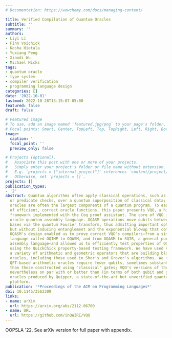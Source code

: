 ```yaml
---
# Documentation: https://wowchemy.com/docs/managing-content/

title: Verified Compilation of Quantum Oracles
subtitle: ''
summary: ''
authors:
- Liyi Li
- Finn Voichick
- Kesha Hietala
- Yuxiang Peng
- Xiaodi Wu
- Michael Hicks
tags:
- quantum oracle
- type system
- compiler verification
- programming language design
categories: []
date: '2022-10-01'
lastmod: 2022-10-28T13:15:07-05:00
featured: false
draft: false

# Featured image
# To use, add an image named `featured.jpg/png` to your page's folder.
# Focal points: Smart, Center, TopLeft, Top, TopRight, Left, Right, BottomLeft, Bottom, BottomRight.
image:
  caption: ''
  focal_point: ''
  preview_only: false

# Projects (optional).
#   Associate this post with one or more of your projects.
#   Simply enter your project's folder or file name without extension.
#   E.g. `projects = ["internal-project"]` references `content/project/deep-learning/index.md`.
#   Otherwise, set `projects = []`.
projects: []
publication_types:
- '2'
abstract: Quantum algorithms often apply classical operations, such as arithmetic
  or predicate checks, over a quantum superposition of classical data; these so-called
  oracles are often the largest components of a quantum program. To ease the construction
  of efficient, correct oracle functions, this paper presents VQO, a high-assurance
  framework implemented with the Coq proof assistant. The core of VQO is OQASM, the
  oracle quantum assembly language. OQASM operations move qubits between two different
  bases via the quantum Fourier transform, thus admitting important optimizations,
  but without inducing entanglement and the exponential blowup that comes with it.
  OQASM's design enabled us to prove correct VQO's compilers—from a simple imperative
  language called OQIMP to OQASM, and from OQASM to SQIR, a general-purpose quantum
  assembly language—and allowed us to efficiently test properties of OQASM programs
  using the QuickChick property-based testing framework. We have used VQO to implement
  a variety of arithmetic and geometric operators that are building blocks for important
  oracles, including those used in Shor's and Grover's algorithms. We found that VQO's
  QFT-based arithmetic oracles require fewer qubits, sometimes substantially fewer,
  than those constructed using "classical" gates; VQO's versions of the latter were
  nevertheless on par with or better than (in terms of both qubit and gate counts)
  oracles produced by Quipper, a state-of-the-art but unverified quantum programming
  platform.
publication: '*Proceedings of the ACM on Programming Languages*'
doi: 10.1145/3563309
links:
- name: arXiv
  url: https://arxiv.org/abs/2112.06700
- name: URL
  url: https://github.com/inQWIRE/VQO
---
```

OOPSLA '22. See arXiv version for full paper with appendix.